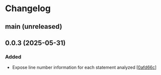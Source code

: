 # Changelog

## main (unreleased)

## 0.0.3 (2025-05-31)

### Added

- Expose line number information for each statement analyzed [[0afd66c](https://github.com/agis/pglockanalyze/commit/0afd66c30f2016601946f1639ebf23a426d4ce04)]
